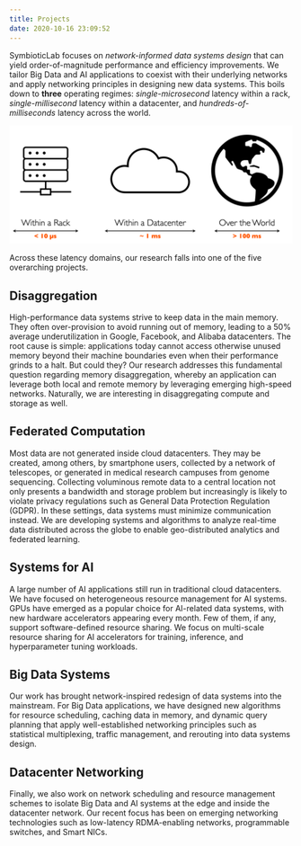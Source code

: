 ```yaml
---
title: Projects
date: 2020-10-16 23:09:52
---
```


SymbioticLab focuses on *network-informed data systems design* that can yield order-of-magnitude performance and efficiency improvements. 
We tailor Big Data and AI applications to coexist with their underlying networks and apply networking principles in designing new data systems.
This boils down to **three** operating regimes: *single-microsecond* latency within a rack, *single-millisecond* latency within a datacenter, and *hundreds-of-milliseconds* latency across the world.

![Overview](images/latency-domains.png)

Across these latency domains, our research falls into one of the five overarching projects.

## Disaggregation
High-performance data systems strive to keep data in the main memory. 
They often over-provision to avoid running out of memory, leading to a 50% average underutilization in Google, Facebook, and Alibaba datacenters. 
The root cause is simple: applications today cannot access otherwise unused memory beyond their machine boundaries even when their performance grinds to a halt. 
But could they? 
Our research addresses this fundamental question regarding memory disaggregation, whereby an application can leverage both local and remote memory by leveraging emerging high-speed networks. 
Naturally, we are interesting in disaggregating compute and storage as well.

## Federated Computation
Most data are not generated inside cloud datacenters. 
They may be created, among others, by smartphone users, collected by a network of telescopes, or generated in medical research campuses from genome sequencing. 
Collecting voluminous remote data to a central location not only presents a bandwidth and storage problem but increasingly is likely to violate privacy regulations such as General Data Protection Regulation (GDPR). 
In these settings, data systems must minimize communication instead. 
We are developing systems and algorithms to analyze real-time data distributed across the globe to enable geo-distributed analytics and federated learning.

## Systems for AI
A large number of AI applications still run in traditional cloud datacenters. 
We have focused on heterogeneous resource management for AI systems.
GPUs have emerged as a popular choice for AI-related data systems, with new hardware accelerators appearing every month. 
Few of them, if any, support software-defined resource sharing. 
We focus on multi-scale resource sharing for AI accelerators for training, inference, and hyperparameter tuning workloads.

## Big Data Systems
Our work has brought network-inspired redesign of data systems into the mainstream. 
For Big Data applications, we have designed new algorithms for resource scheduling, caching data in memory, and dynamic query planning that apply well-established networking principles such as statistical multiplexing, traffic management, and rerouting into data systems design. 

## Datacenter Networking
Finally, we also work on network scheduling and resource management schemes to isolate Big Data and AI systems at the edge and inside the datacenter network.
Our recent focus has been on emerging networking technologies such as low-latency RDMA-enabling networks, programmable switches, and Smart NICs.
